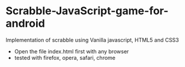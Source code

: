 Scrabble-JavaScript-game-for-android
====================================

Implementation of scrabble using Vanilla javascript, HTML5 and CSS3

* Open the file index.html first with any browser 
* tested with firefox, opera, safari, chrome

